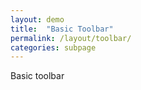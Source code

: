 ```yaml
---
layout: demo
title:  "Basic Toolbar"
permalink: /layout/toolbar/
categories: subpage
---
```

<div class="board">
  <div class="toolbar">
    Basic toolbar
  </div>
  <div class="play-area">
  </div>
</div>